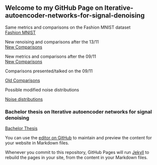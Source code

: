 
## Welcome to my GitHub Page on Iterative-autoencoder-networks-for-signal-denoising

Same metrics and comparisons on the Fashion MNIST dataset  
[Fashion MNIST](Export/Comparisson_all_fashion.html)  

New renoising and comparisons after the 13/11  
[New Comparisons](Export/17_11_Comparisson_all.html)  

New metrics and comparisons after the 09/11  
[New Comparisons](New_comparissons.html)  

Comparisons presented/talked on the 09/11

[Old Comparisons](Export/Comparisson_all.html)  

Possible modified noise distributions

[Noise distributions](Noise_dist.html)  



### Bachelor thesis on Iterative autoencoder networks for signal denoising

[Bachelor Thesis](Hickmann_Bachelor_Arbeit.pdf)  

You can use the [editor on GitHub](https://github.com/HickmannLautaro/Iterative-autoencoder-networks-for-signal-denoising/edit/gh-pages/index.md) to maintain and preview the content for your website in Markdown files.

Whenever you commit to this repository, GitHub Pages will run [Jekyll](https://jekyllrb.com/) to rebuild the pages in your site, from the content in your Markdown files.
